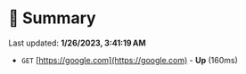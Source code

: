 # 📖 Summary
Last updated: **1/26/2023, 3:41:19 AM**

- `GET` [https://google.com](https://google.com) - **Up** (160ms)
